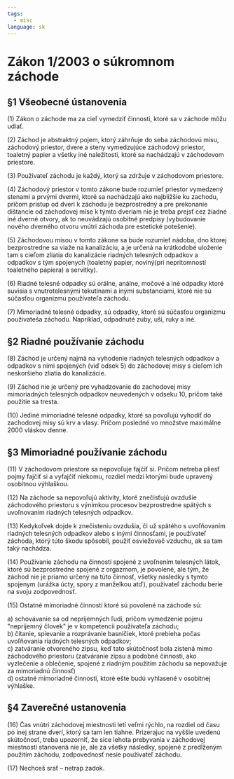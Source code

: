 ```yaml
---
tags:
  - misc
language: sk
---
```

# Zákon 1/2003 o súkromnom záchode
  
## §1 Všeobecné ústanovenia  
  
(1) Zákon o záchode ma za cieľ vymedziť činnosti, ktoré sa v záchode môžu udiať.  

(2) Záchod je abstraktný pojem, ktorý záhrňuje do seba záchodovú misu, záchodový priestor, dvere a steny vymedzujúce záchodový priestor, toaletný papier a všetky iné naležitosti, ktoré sa nachádzajú v záchodovom priestore.  

(3) Použivateľ záchodu je každý, ktorý sa zdržuje v záchodovom priestore.  

(4) Záchodový priestor v tomto zákone bude rozumieť priestor vymedzený stenami a prvými dvermi, ktoré sa nachádzajú ako najbližšie ku zachodu, pričom pristup od dveri k záchodu je bezprostredný a pre prekonanie dištancie od záchodovej mise k týmto dveriam nie je treba prejsť cez žiadné iné dverné otvory, ak to neuvádzajú osobitné predpisy (vybudovanie nového dverného otvoru vnútri záchoda pre estetické potešenie).  

(5) Záchodovou misou v tomto zákone sa bude rozumieť nádoba, dno ktorej bezprostredne sa viaže na kanalizáciu, a je určená na krátkodobé uloženie tam s cieľom zliatia do kanalizácie riadných telesných odpadkov a odpadkov s tým spojenych (toaletný papier, noviný(pri nepritomností toaletného papiera) a servitky).  

(6) Riadné telesné odpadky sú orálne, análne, močové a iné odpadky ktoré suvisia s vnutrotelesnými tekutinami a inými substanciami, ktoré nie sú súčasťou organizmu používateľa záchodu.  

(7) Mimoriadné telesné odpadky, sú odpadky, ktoré sú súčasťou organizmu použivateša záchodu. Napriklad, odpadnuté zuby, uši, ruky a iné.  
  
## §2 Riadné používanie záchodu  
  
(8) Záchod je určený najmä na vyhodenie riadných telesných odpadkov a odpadkov s nimi spojených (viď odsek 5) do záchodovej misy s cieľom ich neskoršieho zliatia do kanalizácie.  

(9) Záchod nie je určený pre vyhadzovanie do zachodovej misy mimoriadných telesných odpadkov neuvedených v odseku 10, pričom také použitie sa tresta.  

(10) Jediné mimoriadné telesné odpadky, ktoré sa povoľujú vyhodiť do zachodovej misy sú krv a vlasy. Pričom posledné vo množstve maximálne 2000 vláskov denne.  
  
## §3 Mimoriadné používanie záchodu  
  
(11) V záchodovom priestore sa nepovoľuje fajčiť si. Pričom netreba pliesť pojmy fajčiť si a vyfajčiť niekomu, rozdiel medzi ktorými bude upravený osobitnou výhlaškou.  

(12) Na záchode sa nepovoľujú aktivity, ktoré znečisťujú ovzdušie záchodového priestoru s výnimkou procesov bezprostredne spätých s uvoľnovaním riadných telesných odpadkov.  

(13) Kedykoľvek dojde k znečisteniu ovzdušia, či už spätého s uvoľňovaním riadných telesných odpadkov alebo s inými činnosťami, je používateľ záchoda, ktorý túto škodu spôsobil, použiť osviežovač vzduchu, ak sa tam taký nachádza.  

(14) Použivanie záchodu na činnosti spojené z uvoľnením telesných látok, ktoré sú bezprostredne spojené z orgazmom, je povolené, ale tým, že záchod nie je priamo určený na túto činnosť, všetky nasledky s tymto spojenym (urážka úcty, spory z manželkou atď), použivateľ záchodu berie na svoju zodpovednosť.  

(15) Ostatné mimoriadné činnosti ktoré sú povolené na záchode sú:  

  a) schovávanie sa od  neprijemných ľudí, pričom vymedzenie pojmu "neprijemný človek" je v kompetencii použivateľa záchodu;  
  b) čítanie, spievanie a rozprávanie basničiek, ktoré prebieha počas uvoľňovania riadných telesných odpadkov;  
  c) zatváranie otvoreného zipsu, keď tato skútočnosť bola zistená mimo záchodového priestoru (zatváranie zipsu a podobné činnosti, ako vyzlečenie a oblečenie, spojené z riadným použitím záchodu sa nepovažuje za mimoriadnú činnosť)  
  d) ostatné mimoriadné činnosti, ktoré ešte budú vyhlasené v osobitnej výhlaške.  
  
## §4 Zaverečné ustanovenia  
  
(16) Čas vnútri záchodovej miestnosti letí veľmi rýchlo, na rozdiel od času po inej strane dverí, ktorý sa tam len tiahne. 
Prizerajuc na vyššie uvedenú skútočnosť, treba upozorniť, že sice lehota prebyvania v záchodovej miestnosti stanovená nie je, ale za všetky následky, spojené z predĺženým použitím záchodu, zodpovednosť nesie použivateľ záchodu.  

(17) Nechceš srať – netrap zadok.  